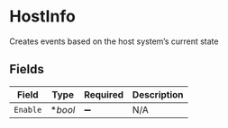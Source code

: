 # HostInfo

Creates events based on the host system’s current state


## Fields

| Field              | Type               | Required           | Description        |
| ------------------ | ------------------ | ------------------ | ------------------ |
| `Enable`           | **bool*            | :heavy_minus_sign: | N/A                |